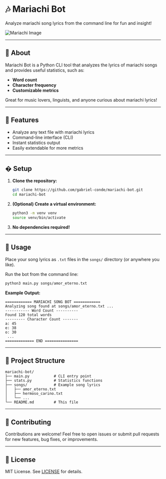 
# 🎶 Mariachi Bot

Analyze mariachi song lyrics from the command line for fun and insight!

![Mariachi Image](https://images.unsplash.com/photo-1729638276657-0a0978e66d38?q=80&w=1740&auto=format&fit=crop&ixlib=rb-4.1.0&ixid=M3wxMjA3fDB8MHxwaG90by1wYWdlfHx8fGVufDB8fHx8fA%3D%3D)

---

## 📜 About

Mariachi Bot is a Python CLI tool that analyzes the lyrics of mariachi songs and provides useful statistics, such as:

- **Word count**
- **Character frequency**
- **Customizable metrics**

Great for music lovers, linguists, and anyone curious about mariachi lyrics!

---

## 🚀 Features

- Analyze any text file with mariachi lyrics
- Command-line interface (CLI)
- Instant statistics output
- Easily extendable for more metrics

---

## �️ Setup

1. **Clone the repository:**
	```sh
	git clone https://github.com/gabriel-conde/mariachi-bot.git
	cd mariachi-bot
	```
2. **(Optional) Create a virtual environment:**
	```sh
	python3 -m venv venv
	source venv/bin/activate
	```
3. **No dependencies required!**

---

## 🎤 Usage

Place your song lyrics as `.txt` files in the `songs/` directory (or anywhere you like).

Run the bot from the command line:

```sh
python3 main.py songs/amor_eterno.txt
```

**Example Output:**

```
============ MARIACHI SONG BOT ============
Analyzing song found at songs/amor_eterno.txt ...
----------- Word Count ----------
Found 120 total words
--------- Character Count -------
a: 45
e: 38
o: 30
 ...
============= END ===============
```

---

## 📂 Project Structure

```
mariachi-bot/
├── main.py           # CLI entry point
├── stats.py          # Statistics functions
├── songs/            # Example song lyrics
│   ├── amor_eterno.txt
│   ├── hermoso_carino.txt
│   └── ...
└── README.md         # This file
```

---

## 🤝 Contributing

Contributions are welcome! Feel free to open issues or submit pull requests for new features, bug fixes, or improvements.

---

## 📄 License

MIT License. See [LICENSE](LICENSE) for details.
